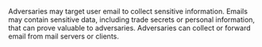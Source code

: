 Adversaries may target user email to collect sensitive information. Emails may contain sensitive data, including trade secrets or personal information, that can prove valuable to adversaries. Adversaries can collect or forward email from mail servers or clients.